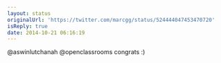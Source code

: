 ```yaml
---
layout: status
originalUrl: 'https://twitter.com/marcgg/status/524444047453470720'
isReply: true
date: 2014-10-21 06:16:19
---
```


@aswinlutchanah @openclassrooms congrats :)
